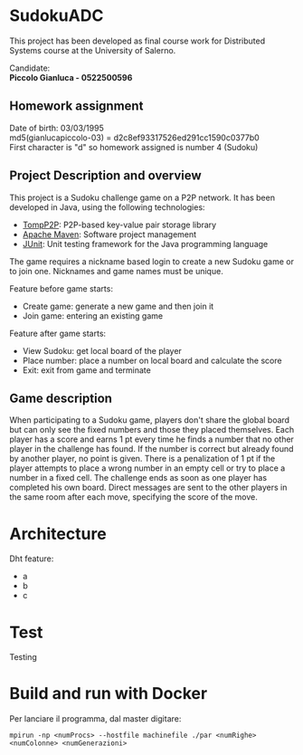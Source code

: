 # SudokuADC

This project has been developed as final course work for Distributed Systems course at the University of Salerno.

Candidate:  
**Piccolo Gianluca - 0522500596**

## Homework assignment

Date of birth: 03/03/1995  
md5(gianlucapiccolo-03) = d2c8ef93317526ed291cc1590c0377b0    
First character is "d" so homework assigned is number 4 (Sudoku)


## Project Description and overview

This project is a Sudoku challenge game on a P2P network. It has been developed in Java, using the following technologies:
- [TompP2P](https://tomp2p.net/): P2P-based key-value pair storage library
- [Apache Maven](https://maven.apache.org/): Software project management
- [JUnit](https://junit.org/junit5/): Unit testing framework for the Java programming language

The game requires a nickname based login to create a new Sudoku game or to join one. Nicknames and game names must be unique.  

Feature before game starts:
- Create game: generate a new game and then join it
- Join game: entering an existing game

Feature after game starts:
- View Sudoku: get local board of the player
- Place number: place a number on local board and calculate the score
- Exit: exit from game and terminate

## Game description

When participating to a Sudoku game, players don't share the global board but can only see the fixed numbers and those they placed themselves. Each player has a score and earns 1 pt every time he finds a number that no other player in the challenge has found. If the number is correct but already found by another player, no point is given. There is a penalization of 1 pt if the player attempts to place a wrong number in an empty cell or try to place a number in a fixed cell. The challenge ends as soon as one player has completed his own board. Direct messages are sent to the other players in the same room after each move, specifying the score of the move.


# Architecture

Dht feature:
- a
- b
- c

# Test

Testing

# Build and run with Docker

Per lanciare il programma, dal master digitare:

    mpirun -np <numProcs> --hostfile machinefile ./par <numRighe> <numColonne> <numGenerazioni>
